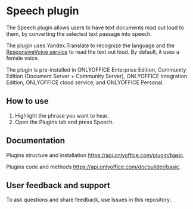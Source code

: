 # Speech plugin

The Speech plugin allows users to have text documents read out loud to them, by converting the selected text passage into speech.

The plugin uses Yandex.Translate to recognize the language and the [ResponsiveVoice service](https://responsivevoice.org/) to read the text out loud. By default, it uses a female voice. 

The plugin is pre-installed in ONLYOFFICE Enterprise Edition, Community Edition (Document Server + Community Server), ONLYOFFICE Integration Edition, ONLYOFFICE cloud service, and ONLYOFFICE Personal.

## How to use

1. Highlight the phrase you want to hear.
2. Open the Plugins tab and press Speech. 

## Documentation

Plugins structure and installation https://api.onlyoffice.com/plugin/basic.

Plugins code and methods https://api.onlyoffice.com/docbuilder/basic.

## User feedback and support

To ask questions and share feedback, use Issues in this repository.

